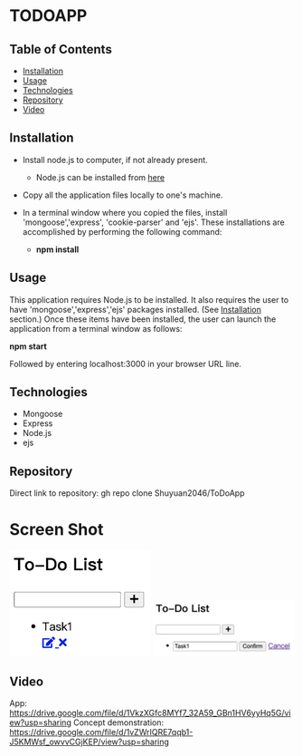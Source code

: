 # TODOAPP


## Table of Contents
* [Installation](#Installation)
* [Usage](#Usage)
* [Technologies](#Technologies)
* [Repository](#Repository)
* [Video](#Video)


## Installation

* Install node.js to computer, if not already present.
    * Node.js can be installed from [here](https://nodejs.org/en/)
* Copy all the application files locally to one's machine.
* In a terminal window where you copied the files, install 'mongoose','express', 'cookie-parser' and 'ejs'.    These installations are accomplished by performing the following command: 

    * **npm install**

## Usage

This application requires Node.js to be installed.  It also requires the user to have 'mongoose','express','ejs' packages installed.  (See [Installation](#installation) section.)  Once these items have been installed, the user can launch the application from a terminal window as follows:

**npm start**

Followed by entering localhost:3000 in your browser URL line.  


## Technologies

* Mongoose
* Express
* Node.js
* ejs

## Repository

Direct link to repository:  gh repo clone Shuyuan2046/ToDoApp

# Screen Shot
<img src="https://github.com/Shuyuan2046/ToDoApp/blob/24bcd495446ad4b062844fc19a5eac273d1b10b5/img/1.png" width="250" />
<img src="https://github.com/Shuyuan2046/ToDoApp/blob/24bcd495446ad4b062844fc19a5eac273d1b10b5/img/2.png" width="250" />

## Video 
App: https://drive.google.com/file/d/1VkzXGfc8MYf7_32A59_GBn1HV6yyHq5G/view?usp=sharing
Concept demonstration: https://drive.google.com/file/d/1vZWrIQRE7qqb1-J5KMWsf_owvvCGjKEP/view?usp=sharing
